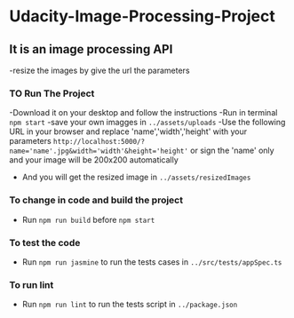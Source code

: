 # Udacity-Image-Processing-Project
 
## It is an image processing API 
 -resize the images by give the url the parameters

### TO Run The Project 
-Download it on your desktop and follow the instructions
-Run in terminal ```npm start```
-save your own imagges in ```../assets/uploads```
-Use the following URL in your browser and replace 'name','width','height' with your parameters
  ```http://localhost:5000/?name='name'.jpg&width='width'&height='height'``` or sign the 'name' only and your
  image will be 200x200 automatically
- And you will get the resized image in ```../assets/resizedImages```

### To change in code and build the project
- Run ```npm run build``` before ```npm start```

### To test the code 
- Run ```npm run jasmine``` to run the tests cases in ```../src/tests/appSpec.ts```

### To run lint
- Run ```npm run lint``` to run the tests script in ```../package.json```